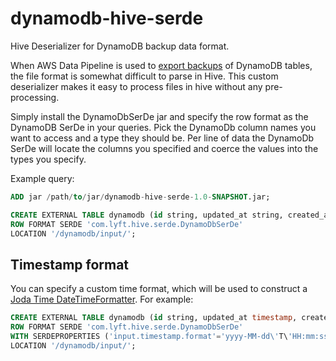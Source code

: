 # dynamodb-hive-serde
Hive Deserializer for DynamoDB backup data format.

When AWS Data Pipeline is used to [export backups](http://docs.aws.amazon.com/datapipeline/latest/DeveloperGuide/dp-importexport-ddb-pipelinejson-verifydata2.html) of DynamoDB tables, the file format is somewhat difficult to parse in Hive. This custom deserializer makes it easy to process files in hive without any pre-processing.

Simply install the DynamoDbSerDe jar and specify the row format as the DynamoDB SerDe in your queries. Pick the DynamoDb column names you want to access and a type they should be. Per line of data the DynamoDb SerDe will locate the columns you specified and coerce the values into the types you specify.

Example query:
```sql
ADD jar /path/to/jar/dynamodb-hive-serde-1.0-SNAPSHOT.jar;

CREATE EXTERNAL TABLE dynamodb (id string, updated_at string, created_at string, version int)
ROW FORMAT SERDE 'com.lyft.hive.serde.DynamoDbSerDe'
LOCATION '/dynamodb/input/';
```

## Timestamp format
You can specify a custom time format, which will be used to construct a [Joda Time DateTimeFormatter](http://joda-time.sourceforge.net/apidocs/org/joda/time/format/DateTimeFormat.html). For example:
```sql
CREATE EXTERNAL TABLE dynamodb (id string, updated_at timestamp, created_at timestamp, version int)
ROW FORMAT SERDE 'com.lyft.hive.serde.DynamoDbSerDe'
WITH SERDEPROPERTIES ('input.timestamp.format'='yyyy-MM-dd\'T\'HH:mm:ss.SSSSSSZ')
LOCATION '/dynamodb/input/';
```
